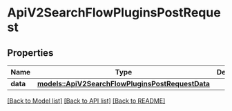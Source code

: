 # ApiV2SearchFlowPluginsPostRequest

## Properties

Name | Type | Description | Notes
------------ | ------------- | ------------- | -------------
**data** | [**models::ApiV2SearchFlowPluginsPostRequestData**](_api_v2_search_flow_plugins_post_request_data.md) |  | 

[[Back to Model list]](../README.md#documentation-for-models) [[Back to API list]](../README.md#documentation-for-api-endpoints) [[Back to README]](../README.md)


